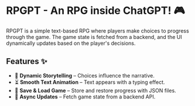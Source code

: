 # RPGPT - An RPG inside ChatGPT! 🎮

RPGPT is a simple text-based RPG where players make choices to progress through the game. The game state is fetched from a backend, and the UI dynamically updates based on the player's decisions.

## Features ✨

- 📜 **Dynamic Storytelling** – Choices influence the narrative.
- ⏳ **Smooth Text Animation** – Text appears with a typing effect.
- 💾 **Save & Load Game** – Store and restore progress with JSON files.
- 🔄 **Async Updates** – Fetch game state from a backend API.
